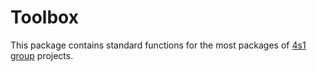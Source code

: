 # Toolbox

This package contains standard functions for the most packages of [4s1 group](https://gitlab.com/4s1) projects.